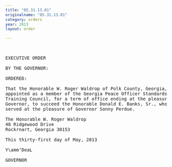```yaml
---
title: "05.31.13.01"
originalname: "05.31.13.01"
category: orders
year: 2013
layout: order

---
```

<pre>
 

EXECUTIVE ORDER

BY THE GOVERNOR:

ORDERED:

That the Honorable W. Roger Waldrop of Polk County, Georgia, is
appointed as a member of the Georgia Peace Officer Standards and
Training Council, for a term of office ending at the pleasure of the
Governor, to succeed the Honorable Donald E. Banks, Sr., who
served at the pleasure of Governor Sonny Perdue.

The Honorable W. Roger Waldrop
48 Ridgewood Drive
Rockrnart, Georgia 30153

This thirty-first day of May, 2013

Y\amm‘DeaL

GOVERNOR

</pre>
